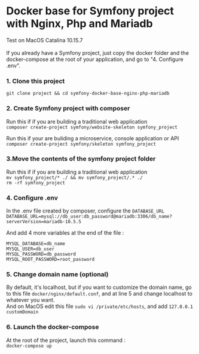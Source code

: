 # Docker base for Symfony project with Nginx, Php and Mariadb
Test on MacOS Catalina 10.15.7 <br>
<br>
If you already have a Symfony project, just copy the docker folder and the docker-compose at the root of your application, and go to "4. Configure .env".

### 1. Clone this project
`git clone project && cd symfony-docker-base-nginx-php-mariadb`

### 2. Create Symfony project with composer
Run this if if you are building a traditional web application <br>
`composer create-project symfony/website-skeleton symfony_project`

Run this if your are buliding a microservice, console application or API <br>
`composer create-project symfony/skeleton symfony_project`

### 3.Move the contents of the symfony project folder <br>
Run this if if you are building a traditional web application <br>
`mv symfony_project/* ./ && mv symfony_project/.* ./` <br>
`rm -rf symfony_project`

### 4. Configure .env
In the .env file created by composer, configure the `DATABASE_URL` <br>
`DATABASE_URL=mysql://db_user:db_password@mariadb:3306/db_name?serverVersion=mariadb-10.5.5` <br>

And add 4 more variables at the end of the file : <br>

```
MYSQL_DATABASE=db_name
MYSQL_USER=db_user
MYSQL_PASSWORD=db_password
MYSQL_ROOT_PASSWORD=root_password
```

### 5. Change domain name (optional)
By default, it's localhost, but if you want to customize the domain name, go to this file `docker/nginx/default.conf`, and at line 5 and change localhost to whatever you want. <br>
And on MacOS edit this file `sudo vi /private/etc/hosts`, and add `127.0.0.1   customDomain`

### 6. Launch the docker-compose
At the root of the project, launch this command : <br>
`docker-compose up`
